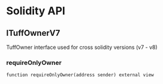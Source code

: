 # Solidity API

## ITuffOwnerV7


TuffOwner interface used for cross solidity versions (v7 - v8)





### requireOnlyOwner

```solidity
function requireOnlyOwner(address sender) external view
```









